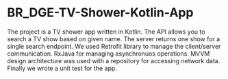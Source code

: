# BR_DGE-TV-Shower-Kotlin-App
The project is a TV shower app written in Kotlin.
The API allows you to search a TV show based on given name.
The server returns one show for a single search endpoint.
We used Retrofit library to manage the client/server communication.
RxJava for managing asynchronuos operations.
MVVM design architecture was used with a repository for accessing network data.
Finally we wrote a unit test for the app.
